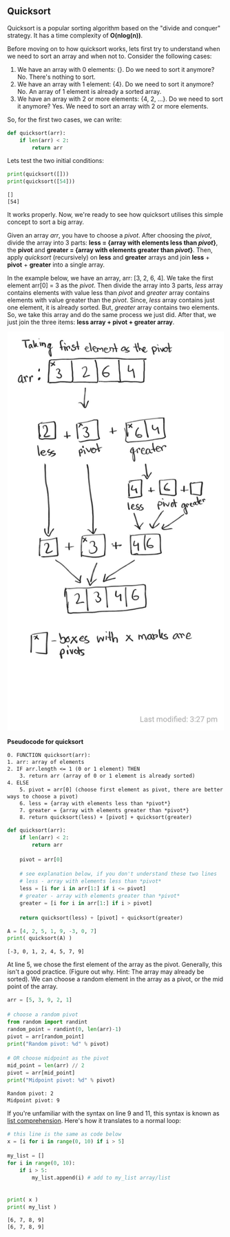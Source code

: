
## Quicksort
Quicksort is a popular sorting algorithm based on the "divide and conquer" strategy. It has a time complexity of **O(nlog(n))**.

Before moving on to how quicksort works, lets first try to understand when we need to sort an array and when not to. Consider the following cases: 
1. We have an array with 0 elements: {}. Do we need to sort it anymore? No. There's nothing to sort.
2. We have an array with 1 element: {4}. Do we need to sort it anymore? No. An array of 1 element is already a sorted array.
3. We have an array with 2 or more elements: {4, 2, ...}. Do we need to sort it anymore? Yes. We need to sort an array with 2 or more elements.

So, for the first two cases, we can write:


```python
def quicksort(arr):
    if len(arr) < 2:
        return arr
```

Lets test the two initial conditions:


```python
print(quicksort([]))
print(quicksort([54]))
```

    []
    [54]


It works properly. Now, we're ready to see how quicksort utilises this simple concept to sort a big array.

Given an array *arr*, you have to choose a *pivot*. After choosing the *pivot*, divide the array into 3 parts: **less = {array with elements less than *pivot*}**, the **pivot** and **greater = {array with elements greater than *pivot*}**. Then, apply *quicksort* (recursively) on **less** and **greater** arrays and join **less** + **pivot** + **greater** into a single array.

In the example below, we have an array, arr: [3, 2, 6, 4]. We take the first element arr[0] = 3 as the *pivot*. Then divide the array into 3 parts, *less* array contains elements with value less than *pivot* and *greater* array contains elements with value greater than the *pivot*. Since, *less* array contains just one element, it is already sorted. But, *greater* array contains two elements. So, we take this array and do the same process we just did. After that, we just join the three items: **less array + pivot + greater array**.

![Quicksort](../media/quicksort.jpg)

**Pseudocode for quicksort**
```
0. FUNCTION quicksort(arr):
1. arr: array of elements
2. IF arr.length <= 1 (0 or 1 element) THEN
    3. return arr (array of 0 or 1 element is already sorted)
4. ELSE
    5. pivot = arr[0] (choose first element as pivot, there are better ways to choose a pivot)
    6. less = {array with elements less than *pivot*}
    7. greater = {array with elements greater than *pivot*}
    8. return quicksort(less) + [pivot] + quicksort(greater)
```


```python
def quicksort(arr):
    if len(arr) < 2:
        return arr
    
    pivot = arr[0]
    
    # see explanation below, if you don't understand these two lines
    # less - array with elements less than *pivot*
    less = [i for i in arr[1:] if i <= pivot] 
    # greater - array with elements greater than *pivot*
    greater = [i for i in arr[1:] if i > pivot]
    
    return quicksort(less) + [pivot] + quicksort(greater)
```


```python
A = [4, 2, 5, 1, 9, -3, 0, 7]
print( quicksort(A) )
```

    [-3, 0, 1, 2, 4, 5, 7, 9]


At line 5, we chose the first element of the array as the pivot. Generally, this isn't a good practice. (Figure out why. Hint: The array may already be sorted). We can choose a random element in the array as a pivot, or the mid point of the array.


```python
arr = [5, 3, 9, 2, 1]

# choose a random pivot
from random import randint
random_point = randint(0, len(arr)-1)
pivot = arr[random_point]
print("Random pivot: %d" % pivot)

# OR choose midpoint as the pivot
mid_point = len(arr) // 2
pivot = arr[mid_point]
print("Midpoint pivot: %d" % pivot)
```

    Random pivot: 2
    Midpoint pivot: 9


If you're unfamiliar with the syntax on line 9 and 11, this syntax is known as [list comprehension](http://www.secnetix.de/olli/Python/list_comprehensions.hawk). Here's how it translates to a normal loop:


```python
# this line is the same as code below
x = [i for i in range(0, 10) if i > 5]

my_list = []
for i in range(0, 10):
    if i > 5:
        my_list.append(i) # add to my_list array/list


print( x )
print( my_list )
```

    [6, 7, 8, 9]
    [6, 7, 8, 9]

